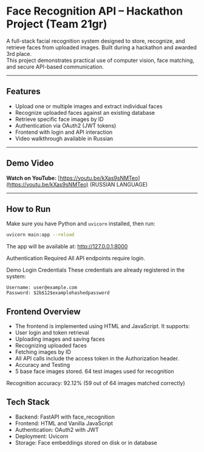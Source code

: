 # Face Recognition API – Hackathon Project (Team 21gr)

A full-stack facial recognition system designed to store, recognize, and retrieve faces from uploaded images. Built during a hackathon and awarded 3rd place.  
This project demonstrates practical use of computer vision, face matching, and secure API-based communication.

---

## Features

- Upload one or multiple images and extract individual faces  
- Recognize uploaded faces against an existing database  
- Retrieve specific face images by ID  
- Authentication via OAuth2 (JWT tokens)  
- Frontend with login and API interaction  
- Video walkthrough available in Russian

---

## Demo Video

**Watch on YouTube:** [https://youtu.be/kXas9sNMTeo](https://youtu.be/kXas9sNMTeo) (RUSSIAN LANGUAGE)

---

## How to Run

Make sure you have Python and `uvicorn` installed, then run:

```bash
uvicorn main:app --reload
```
The app will be available at: http://127.0.0.1:8000

Authentication Required
All API endpoints require login.

Demo Login Credentials
These credentials are already registered in the system:
```
Username: user@example.com  
Password: $2b$12$examplehashedpassword

```

## Frontend Overview
- The frontend is implemented using HTML and JavaScript. It supports:
- User login and token retrieval
- Uploading images and saving faces
- Recognizing uploaded faces
- Fetching images by ID
- All API calls include the access token in the Authorization header.
- Accuracy and Testing
- 5 base face images stored. 64 test images used for recognition

Recognition accuracy: 92.12% (59 out of 64 images matched correctly)

## Tech Stack
- Backend: FastAPI with face_recognition
- Frontend: HTML and Vanilla JavaScript
- Authentication: OAuth2 with JWT
- Deployment: Uvicorn
- Storage: Face embeddings stored on disk or in database

